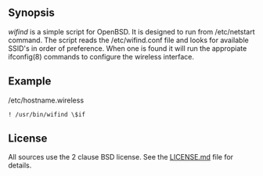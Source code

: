 ## Synopsis

*wifind* is a simple script for OpenBSD.  It is designed to run from /etc/netstart command.  The script reads the /etc/wifind.conf
file and looks for available SSID's in order of preference.  When one is found it will run the appropiate ifconfig(8) commands
to configure the wireless interface.

## Example

/etc/hostname.wireless
```
! /usr/bin/wifind \$if
```

## License

All sources use the 2 clause BSD license.
See the [LICENSE.md](LICENSE.md) file for details.
